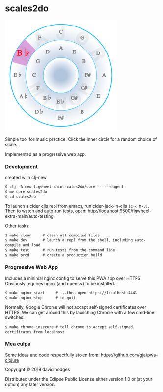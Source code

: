 # scales2do

![cycle of fifths, cycle of fourths](https://github.com/dhodges/scales2do/raw/master/resources/public/img/cycles.png)

Simple tool for music practice. Click the inner circle for a random choice of scale.

Implemented as a progressive web app.

### Development

created with clj-new
```
$ clj -A:new figwheel-main scales2do/core -- --reagent
$ mv core scales2do
$ cd scales2do
```

To launch a cider cljs repl from emacs, run cider-jack-in-cljs `(C-c M-J)`.
Then to watch and auto-run tests, open: http://localhost:9500/figwheel-extra-main/auto-testing

Other tasks:

```
$ make clean     # clean all compiled files
$ make dev       # launch a repl from the shell, including auto-compile and load
$ make test      # run tests from the command line
$ make prod      # create a production build
```

### Progressive Web App

Includes a minimal nginx config to serve this PWA app over HTTPS. Obviously requires nginx (and openssl) to be installed.

```
$ make nginx_start     # ...then open https://localhost:4443
$ make nginx_stop      # to quit
```

Normally, Google Chrome will not accept self-signed certificates over HTTPS. We can get around this by launching Chrome with a few cmd-line switches:

```
$ make chrome_insecure # tell chrome to accept self-signed certificates from localhost
```

### Mea culpa

Some ideas and code respectfully stolen from: https://github.com/gja/pwa-clojure

Copyright © 2019 david hodges

Distributed under the Eclipse Public License either version 1.0 or (at your option) any later version.
